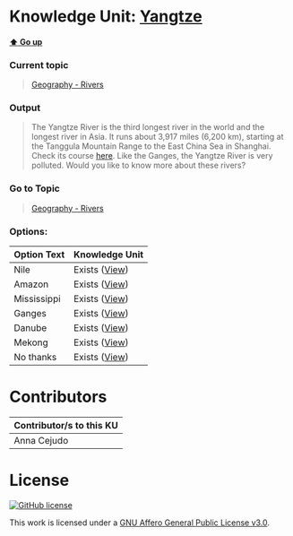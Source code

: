 # Knowledge Unit: [Yangtze](../../knowledge_units/geography-rivers/yangtze.md)

#### [:arrow_up: Go up](../../topics/geography-rivers.md)
### Current topic
> [Geography - Rivers](../../topics/geography-rivers.md)
### Output
> The Yangtze River is the third longest river in the world and the longest river in Asia. It runs about 3,917 miles (6,200 km), starting at the Tanggula Mountain Range to the East China Sea in Shanghai. Check its course [here](https://upload.wikimedia.org/wikipedia/commons/5/51/Yangtze_River_Map.png). Like the Ganges, the Yangtze River is very polluted. Would you like to know more about these rivers?
### Go to Topic
> [Geography - Rivers](../../topics/geography-rivers.md)

### Options: 

| Option Text | Knowledge Unit |
| - | - |  
| Nile  |  Exists ([View](../../knowledge_units/geography-rivers/nile.md))  |  
| Amazon  |  Exists ([View](../../knowledge_units/geography-rivers/amazon.md))  |  
| Mississippi  |  Exists ([View](../../knowledge_units/geography-rivers/mississippi.md))  |  
| Ganges  |  Exists ([View](../../knowledge_units/geography-rivers/ganges.md))  |  
| Danube  |  Exists ([View](../../knowledge_units/geography-rivers/danube.md))  |  
| Mekong  |  Exists ([View](../../knowledge_units/geography-rivers/mekong.md))  |  
| No thanks  |  Exists ([View](../../knowledge_units/geography-rivers/no-thanks.md))  | 

# Contributors

| Contributor/s to this KU |
| - | 
| Anna Cejudo |

# License
[![GitHub license](https://img.shields.io/github/license/inbrainz/cerebro)](https://github.com/inbrainz/cerebro/blob/master/LICENSE)

This work is licensed under a [GNU Affero General Public License v3.0](https://www.gnu.org/licenses/agpl-3.0.txt).